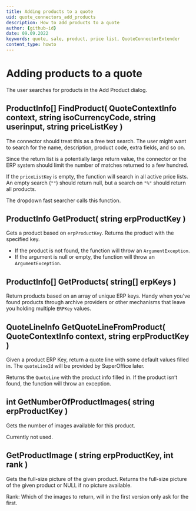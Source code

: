```yaml
---
title: Adding products to a quote
uid: quote_connectors_add_products
description: How to add products to a quote
author: {github-id}
date: 09.09.2022
keywords: quote, sale, product, price list, QuoteConnectorExtender
content_type: howto
---
```


# Adding products to a quote

The user searches for products in the Add Product dialog.

## ProductInfo[] FindProduct( QuoteContextInfo context, string isoCurrencyCode, string userinput, string priceListKey )

The connector should treat this as a free text search. The user might want to search for the name, description, product code, extra fields, and so on.

Since the return list is a potentially large return value, the connector or the ERP system should limit the number of matches returned to a few hundred.

If the `priceListKey` is empty, the function will search in all active price lists. An empty search (`""`) should return null, but a search on `"%"` should return all products.

The dropdown fast searcher calls this function.

## ProductInfo GetProduct( string erpProductKey )

Gets a product based on `erpProductKey`. Returns the product with the specified key.

* If the product is not found, the function will throw an `ArgumentException`.
* If the argument is null or empty, the function will throw an `ArgumentException`.

## ProductInfo[] GetProducts( string[] erpKeys )

Return products based on an array of unique ERP keys. Handy when you’ve found products through archive providers or other mechanisms that leave you holding multiple  `ERPKey` values.

## QuoteLineInfo GetQuoteLineFromProduct( QuoteContextInfo context, string erpProductKey )

Given a product ERP Key, return a quote line with some default values filled in. The `quoteLineId` will be provided by SuperOffice later.

Returns the `QuoteLine` with the product info filled in. If the product isn’t found, the function will throw an exception.

## int GetNumberOfProductImages( string erpProductKey )

Gets the number of images available for this product.

Currently not used.

## GetProductImage ( string erpProductKey, int rank )

Gets the full-size picture of the given product. Returns the full-size picture of the given product or NULL if no picture available.

Rank: Which of the images to return, will in the first version only ask for the first.

<!-- Referenced links -->

<!-- Referenced images -->
